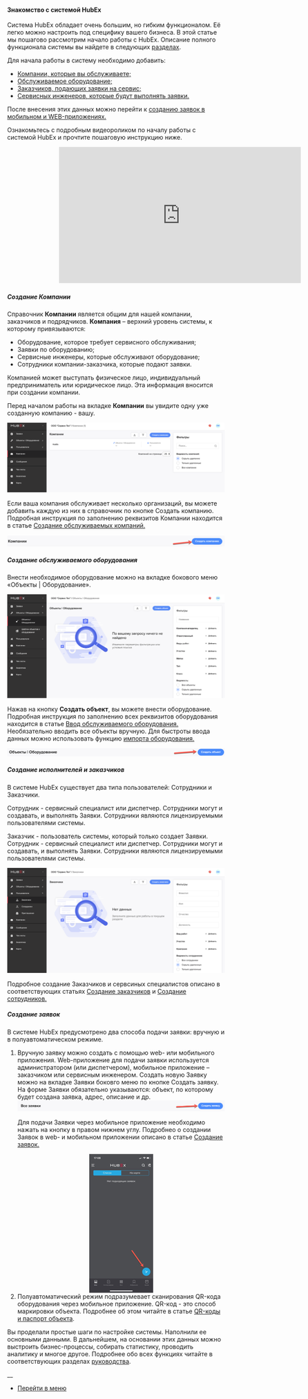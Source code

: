 #### Знакомство с системой HubEx
  Система HubEx обладает очень большим, но гибким функционалом. Её легко можно настроить под специфику вашего бизнеса.
  В этой статье мы пошагово рассмотрим начало работы с HubEx. Описание полного функционала системы вы найдете в следующих [разделах](https://wiki.hubex.ru/).

  Для начала работы в систему необходимо добавить:
<html>
<meta charset="utf-8">
<title>Быстрый переход внутри документа</title>
<ul>
      <li><a href="#addcompanies">Компании, которые вы обслуживаете;</a></li>
      <li><a href="#addobjects">Обслуживаемое оборудование;</a></li>
      <li><a href="#addusers">Заказчиков, подающих заявки на сервис;</a></li> 
      <li><a href="#addusers">Сервисных инженеров, которые будут выполнять заявки.</a></li>    
</ul>
</html>

  После внесения этих данных можно перейти к <a href="#ticketcreation"> созданию заявок в мобильном и WEB-приложениях.</a>

  Ознакомьтесь с подробным видеороликом по началу работы с системой HubEx и прочтите пошаговую инструкцию ниже.

<p style="padding-left: 120px;"><iframe src="https://www.youtube.com/embed/BJU4AUR2nOU" width="560" height="315" frameborder="0" allowfullscreen="allowfullscreen"></iframe></p>

<!-- <p> После того, как вы впервые зашли в свой аккаунт в системе HubEx, вы увидите следующий экран:</p>
<img src="/attachments/images/FAQ/USER/HubExStepByStep/stepbystep1.png"/> -->

 <h5 id="addcompanies">Создание Компании</h5>
 Справочник <strong>Компании</strong> является общим для нашей компании, заказчиков и подрядчиков. <strong>Компания</strong> – верхний уровень системы, к которому привязываются:
 <p>
 <ul>
      <li> Оборудование, которое требует сервисного обслуживания;</li>
      <li> Заявки по оборудованию;</li>
      <li> Сервисные инженеры, которые обслуживают оборудование;</li>
      <li> Сотрудники компании-заказчика, которые подают заявки.</li>
</ul> </p>
 Компанией может выступать физическое лицо, индивидуальный предприниматель или юридическое лицо. Эта информация вносится при создании компании. 

<!--<img src="/attachments/images/FAQ/USER/HubExStepByStep/stepbystep2.png"/>-->

<p>Перед началом работы на вкладке <strong>Компании</strong> вы увидите одну уже созданную компанию - вашу.</p>
<img src="/attachments/images/FAQ/USER/HubExStepByStep/stepbystep2.png"/>

<p>Если ваша компания обслуживает несколько организаций, вы можете добавить каждую из них в справочник по кнопке Создать компанию. Подробная инструкция по заполнению реквизитов Компании находится в статье <a href="https://wiki.hubex.ru/docs/FAQ/RU/user/CreatingCompany.html"> Создание обслуживаемых компаний. </a></p>
<img src="/attachments/images/FAQ/USER/HubExStepByStep/stepbystep3.png"/>

<h5 id="addobjects">Создание обслуживаемого оборудования</h5>
<p> Внести необходимое оборудование можно на вкладке бокового меню «Объекты | Оборудование».</p>

<img src="/attachments/images/FAQ/USER/HubExStepByStep/stepbystep4.png"/>

<p>Нажав на кнопку <strong>Создать объект</strong>, вы можете внести оборудование. Подробная инструкция по заполнению всех реквизитов оборудования находится в статье <a href="https://wiki.hubex.ru/docs/FAQ/RU/user/CreatingObjects.html"> Ввод обслуживаемого оборудования.</a>  Необязательно вводить все объекты вручную. Для быстроты ввода данных можно использовать функцию <a href="https://wiki.hubex.ru/docs/FAQ/RU/user/Import.html#objects"> импорта оборудования. </a></p>

<img src="/attachments/images/FAQ/USER/HubExStepByStep/stepbystep5.png"/>

<h5 id="addusers">Создание исполнителей и заказчиков</h5>
<p>В системе HubEx существует два типа пользователей: Сотрудники и Заказчики.

Сотрудник - сервисный специалист или диспетчер. Сотрудники могут и создавать, и выполнять Заявки. Сотрудники являются лицензируемыми пользователями системы. 

Заказчик - пользователь системы, который только создает Заявки. Сотрудник - сервисный специалист или диспетчер. Сотрудники могут и создавать, и выполнять Заявки. Сотрудники являются лицензируемыми пользователями системы.</p>

<img src="/attachments/images/FAQ/USER/HubExStepByStep/stepbystep6.png"/>

<p>Подробное создание Заказчиков и сервсиных специалистов описано в соответствующих статьях <a href="https://wiki.hubex.ru/docs/FAQ/RU/user/CreatingCustomer.html"> Создание заказчиков</a> и <a href="https://wiki.hubex.ru/docs/FAQ/RU/user/CreatingUser.html"> Создание сотрудников.</a></p>

<h5 id="ticketcreation">Создание заявок</h5>
<p> В системе HubEx предусмотрено два способа подачи заявки: вручную и в полуавтоматическом режиме.</p>
<ol>
<li>Вручную заявку можно создать с помощью web- или мобильного приложения. Web-приложение для подачи заявки используется администратором (или диспетчером), мобильное приложение – заказчиком или сервисным инженером. Создать новую Заявку можно на вкладке Заявки боковго меню по кнопке Создать заявку. На форме Заявки обязательно указываются: объект, по которому будет создана заявка, адрес, описание и др. 

<img src="/attachments/images/FAQ/USER/HubExStepByStep/stepbystep7.png"/>

<p>Для подачи Заявки через мобильное приложение необходимо нажать на кнопку в правом нижнем углу. Подробнео о создании Заявок в web- и мобильном приложении описано в статье <a href="https://wiki.hubex.ru/docs/FAQ/RU/user/CreatingTicket.html#webticket"> Создание заявок.</a></p>

 <div>
   <img  style="margin: 0 auto; display: block; max-width: 100%;" src="/attachments/images/FAQ/USER/HubExStepByStep/stepbystep8.jpg" />
 </div>

</li>
<li>Полуавтоматический режим подразумевает сканирования QR-кода оборудования через мобильное приложение. QR-код - это способ маркировки объекта. Подробнее об этом читайте в статье <a href="https://wiki.hubex.ru/docs/FAQ/RU/user/CreatingTaskTemplates.html"> QR-коды и паспорт объекта</a>. </li></ol>


Вы проделали простые шаги по настройке системы. Наполнили ее основными данными. В дальнейшем, на основании этих данных можно выстроить бизнес-процессы, собирать статистику, проводить аналитику и многое другое. Подробнее обо всех функциях читайте в соответствующих разделах [руководства](https://wiki.hubex.ru/).


__
- [Перейти в меню](http://wiki.hubex.ru)
